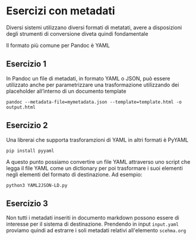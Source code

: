# Esercizi con metadati


Diversi sistemi utilizzano diversi formati di metatati, avere a disposizioni degli strumenti di conversione diveta quindi fondamentale 

Il formato più comune per Pandoc è YAML 

## Esercizio 1

In Pandoc un file di metadati, in formato YAML o JSON, può essere utilizzato anche per parametrizzare una trasformazione utilizzando dei placeholder all’interno di un documento template 

``
pandoc --metadata-file=mymetadata.json --template=template.html -o output.html
``

## Esercizio 2

Una librerai che supporta trasforamzioni di YAML in altri formati è PyYAML 

``
pip install pyyaml
``

A questo punto possiamo convertire un file YAML attraverso uno script che legga il file YAML come un dictionary per poi trasformare i suoi elementi negli elementi del formato di destinazione. Ad esempio:

``
python3 YAML2JSON-LD.py 
``

## Esercizio 3

Non tutti i metadati inseriti in documento markdown possono essere di interesse per il sistema di destinazione. Prendendo in input ``input.yaml`` proviamo quindi ad estrarre i soli metadati relativi all'elemento ``scehma.org`` 

